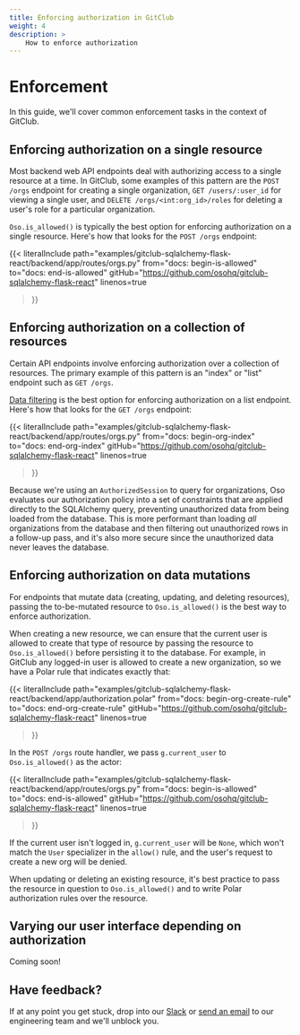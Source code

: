```yaml
---
title: Enforcing authorization in GitClub
weight: 4
description: >
    How to enforce authorization
---
```


# Enforcement

In this guide, we'll cover common enforcement tasks in the context of
GitClub.

## Enforcing authorization on a single resource

Most backend web API endpoints deal with authorizing access to a single
resource at a time. In GitClub, some examples of this pattern are the `POST
/orgs` endpoint for creating a single organization, `GET /users/:user_id` for
viewing a single user, and `DELETE /orgs/<int:org_id>/roles` for deleting a
user's role for a particular organization.

`Oso.is_allowed()` is typically the best option for enforcing authorization on
a single resource. Here's how that looks for the `POST /orgs` endpoint:

{{< literalInclude
    path="examples/gitclub-sqlalchemy-flask-react/backend/app/routes/orgs.py"
    from="docs: begin-is-allowed"
    to="docs: end-is-allowed"
    gitHub="https://github.com/osohq/gitclub-sqlalchemy-flask-react"
    linenos=true
>}}

## Enforcing authorization on a collection of resources

Certain API endpoints involve enforcing authorization over a collection of
resources. The primary example of this pattern is an "index" or "list" endpoint
such as `GET /orgs`.

[Data filtering](guides/data_access/sqlalchemy) is the best option for
enforcing authorization on a list endpoint. Here's how that looks for the `GET
/orgs` endpoint:

{{< literalInclude
    path="examples/gitclub-sqlalchemy-flask-react/backend/app/routes/orgs.py"
    from="docs: begin-org-index"
    to="docs: end-org-index"
    gitHub="https://github.com/osohq/gitclub-sqlalchemy-flask-react"
    linenos=true
>}}

Because we're using an `AuthorizedSession` to query for organizations, Oso
evaluates our authorization policy into a set of constraints that are applied
directly to the SQLAlchemy query, preventing unauthorized data from being
loaded from the database. This is more performant than loading *all*
organizations from the database and then filtering out unauthorized rows in a
follow-up pass, and it's also more secure since the unauthorized data never
leaves the database.

## Enforcing authorization on data mutations

For endpoints that mutate data (creating, updating, and deleting resources),
passing the to-be-mutated resource to `Oso.is_allowed()` is the best way to
enforce authorization.

When creating a new resource, we can ensure that the current user is allowed to
create that type of resource by passing the resource to `Oso.is_allowed()`
before persisting it to the database. For example, in GitClub any logged-in
user is allowed to create a new organization, so we have a Polar rule that
indicates exactly that:

{{< literalInclude
    path="examples/gitclub-sqlalchemy-flask-react/backend/app/authorization.polar"
    from="docs: begin-org-create-rule"
    to="docs: end-org-create-rule"
    gitHub="https://github.com/osohq/gitclub-sqlalchemy-flask-react"
    linenos=true
>}}

In the `POST /orgs` route handler, we pass `g.current_user` to
`Oso.is_allowed()` as the actor:

{{< literalInclude
    path="examples/gitclub-sqlalchemy-flask-react/backend/app/routes/orgs.py"
    from="docs: begin-is-allowed"
    to="docs: end-is-allowed"
    gitHub="https://github.com/osohq/gitclub-sqlalchemy-flask-react"
    linenos=true
>}}

If the current user isn't logged in, `g.current_user` will be `None`, which
won't match the `User` specializer in the `allow()` rule, and the user's
request to create a new org will be denied.

When updating or deleting an existing resource, it's best practice to pass the
resource in question to `Oso.is_allowed()` and to write Polar authorization
rules over the resource.

<!-- TODO(gj): example in GitClub -->

## Varying our user interface depending on authorization

Coming soon!

## Have feedback?

If at any point you get stuck, drop into our
[Slack](https://join-slack.osohq.com/) or <a href="mailto:engineering@osohq.com">send an email</a> to our engineering
team and we'll unblock you.
